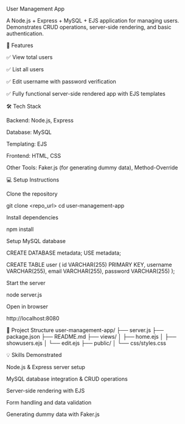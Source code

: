 User Management App

A Node.js + Express + MySQL + EJS application for managing users.
Demonstrates CRUD operations, server-side rendering, and basic authentication.

🚀 Features

✅ View total users

✅ List all users

✅ Edit username with password verification

✅ Fully functional server-side rendered app with EJS templates

🛠 Tech Stack

Backend: Node.js, Express

Database: MySQL

Templating: EJS

Frontend: HTML, CSS

Other Tools: Faker.js (for generating dummy data), Method-Override

💻 Setup Instructions

Clone the repository

git clone <repo_url>
cd user-management-app


Install dependencies

npm install


Setup MySQL database

CREATE DATABASE metadata;
USE metadata;

CREATE TABLE user (
    id VARCHAR(255) PRIMARY KEY,
    username VARCHAR(255),
    email VARCHAR(255),
    password VARCHAR(255)
);


Start the server

node server.js


Open in browser

http://localhost:8080

📂 Project Structure
user-management-app/
├── server.js
├── package.json
├── README.md
├── views/
│   ├── home.ejs
│   ├── showusers.ejs
│   └── edit.ejs
├── public/
│   └── css/styles.css

💡 Skills Demonstrated

Node.js & Express server setup

MySQL database integration & CRUD operations

Server-side rendering with EJS

Form handling and data validation

Generating dummy data with Faker.js
